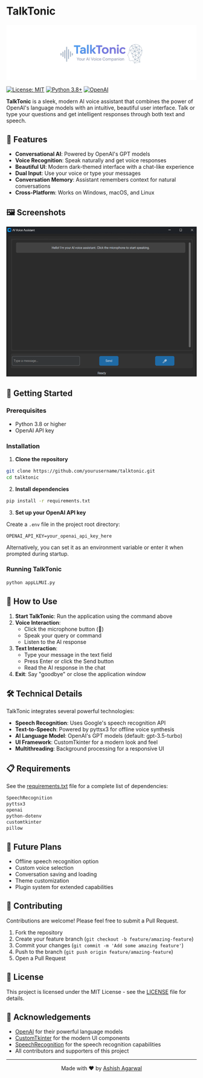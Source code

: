# TalkTonic

![TalkTonic Banner](/img/banner5.png)

[![License: MIT](https://img.shields.io/badge/License-MIT-blue.svg)](https://opensource.org/licenses/MIT)
[![Python 3.8+](https://img.shields.io/badge/python-3.8+-blue.svg)](https://www.python.org/downloads/)
[![OpenAI](https://img.shields.io/badge/AI-OpenAI-brightgreen.svg)](https://openai.com/)

**TalkTonic** is a sleek, modern AI voice assistant that combines the power of OpenAI's language models with an intuitive, beautiful user interface. Talk or type your questions and get intelligent responses through both text and speech.

## 🌟 Features

- **Conversational AI**: Powered by OpenAI's GPT models
- **Voice Recognition**: Speak naturally and get voice responses
- **Beautiful UI**: Modern dark-themed interface with a chat-like experience
- **Dual Input**: Use your voice or type your messages
- **Conversation Memory**: Assistant remembers context for natural conversations
- **Cross-Platform**: Works on Windows, macOS, and Linux

## 🖼️ Screenshots

![TalkTonic Screenshot](https://github.com/toashishagarwal/TalkTonic/blob/main/demo.gif)

## 🚀 Getting Started

### Prerequisites

- Python 3.8 or higher
- OpenAI API key

### Installation

1. **Clone the repository**

```bash
git clone https://github.com/yourusername/talktonic.git
cd talktonic
```

2. **Install dependencies**

```bash
pip install -r requirements.txt
```

3. **Set up your OpenAI API key**

Create a `.env` file in the project root directory:

```
OPENAI_API_KEY=your_openai_api_key_here
```

Alternatively, you can set it as an environment variable or enter it when prompted during startup.

### Running TalkTonic

```bash
python appLLMUI.py
```

## 💬 How to Use

1. **Start TalkTonic**: Run the application using the command above
2. **Voice Interaction**:
   - Click the microphone button (🎤)
   - Speak your query or command
   - Listen to the AI response
3. **Text Interaction**:
   - Type your message in the text field
   - Press Enter or click the Send button
   - Read the AI response in the chat
4. **Exit**: Say "goodbye" or close the application window

## 🛠️ Technical Details

TalkTonic integrates several powerful technologies:

- **Speech Recognition**: Uses Google's speech recognition API
- **Text-to-Speech**: Powered by pyttsx3 for offline voice synthesis
- **AI Language Model**: OpenAI's GPT models (default: gpt-3.5-turbo)
- **UI Framework**: CustomTkinter for a modern look and feel
- **Multithreading**: Background processing for a responsive UI

## 📋 Requirements

See the [requirements.txt](requirements.txt) file for a complete list of dependencies:

```
SpeechRecognition
pyttsx3
openai
python-dotenv
customtkinter
pillow
```

## 🔮 Future Plans

- Offline speech recognition option
- Custom voice selection
- Conversation saving and loading
- Theme customization
- Plugin system for extended capabilities

## 🤝 Contributing

Contributions are welcome! Please feel free to submit a Pull Request.

1. Fork the repository
2. Create your feature branch (`git checkout -b feature/amazing-feature`)
3. Commit your changes (`git commit -m 'Add some amazing feature'`)
4. Push to the branch (`git push origin feature/amazing-feature`)
5. Open a Pull Request

## 📝 License

This project is licensed under the MIT License - see the [LICENSE](LICENSE) file for details.

## 🙏 Acknowledgements

- [OpenAI](https://openai.com/) for their powerful language models
- [CustomTkinter](https://github.com/TomSchimansky/CustomTkinter) for the modern UI components
- [SpeechRecognition](https://pypi.org/project/SpeechRecognition/) for the speech recognition capabilities
- All contributors and supporters of this project

---

<p align="center">
  Made with ❤️ by <a href="https://github.com/toashishagarwal">Ashish Agarwal</a>
</p>